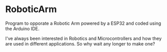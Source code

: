# RoboticArm
Program to opporate a Robotic Arm powered by a ESP32 and coded using the Arduino IDE.

I've always been interested in Robotics and Microcontrollers and how they are used in different applications. So why wait any longer to make one?
